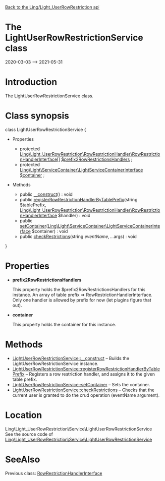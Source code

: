 [Back to the Ling/Light_UserRowRestriction api](https://github.com/lingtalfi/Light_UserRowRestriction/blob/master/doc/api/Ling/Light_UserRowRestriction.md)



The LightUserRowRestrictionService class
================
2020-03-03 --> 2021-05-31






Introduction
============

The LightUserRowRestrictionService class.



Class synopsis
==============


class <span class="pl-k">LightUserRowRestrictionService</span>  {

- Properties
    - protected [Ling\Light_UserRowRestriction\RowRestrictionHandler\RowRestrictionHandlerInterface[]](https://github.com/lingtalfi/Light_UserRowRestriction/blob/master/doc/api/Ling/Light_UserRowRestriction/RowRestrictionHandler/RowRestrictionHandlerInterface.md) [$prefix2RowRestrictionsHandlers](#property-prefix2RowRestrictionsHandlers) ;
    - protected [Ling\Light\ServiceContainer\LightServiceContainerInterface](https://github.com/lingtalfi/Light/blob/master/doc/api/Ling/Light/ServiceContainer/LightServiceContainerInterface.md) [$container](#property-container) ;

- Methods
    - public [__construct](https://github.com/lingtalfi/Light_UserRowRestriction/blob/master/doc/api/Ling/Light_UserRowRestriction/Service/LightUserRowRestrictionService/__construct.md)() : void
    - public [registerRowRestrictionHandlerByTablePrefix](https://github.com/lingtalfi/Light_UserRowRestriction/blob/master/doc/api/Ling/Light_UserRowRestriction/Service/LightUserRowRestrictionService/registerRowRestrictionHandlerByTablePrefix.md)(string $tablePrefix, [Ling\Light_UserRowRestriction\RowRestrictionHandler\RowRestrictionHandlerInterface](https://github.com/lingtalfi/Light_UserRowRestriction/blob/master/doc/api/Ling/Light_UserRowRestriction/RowRestrictionHandler/RowRestrictionHandlerInterface.md) $handler) : void
    - public [setContainer](https://github.com/lingtalfi/Light_UserRowRestriction/blob/master/doc/api/Ling/Light_UserRowRestriction/Service/LightUserRowRestrictionService/setContainer.md)([Ling\Light\ServiceContainer\LightServiceContainerInterface](https://github.com/lingtalfi/Light/blob/master/doc/api/Ling/Light/ServiceContainer/LightServiceContainerInterface.md) $container) : void
    - public [checkRestrictions](https://github.com/lingtalfi/Light_UserRowRestriction/blob/master/doc/api/Ling/Light_UserRowRestriction/Service/LightUserRowRestrictionService/checkRestrictions.md)(string $eventName, ...$args) : void

}




Properties
=============

- <span id="property-prefix2RowRestrictionsHandlers"><b>prefix2RowRestrictionsHandlers</b></span>

    This property holds the $prefix2RowRestrictionsHandlers for this instance.
    An array of table prefix => RowRestrictionHandlerInterface.
    Only one handler is allowed by prefix for now (let plugins figure that out).
    
    

- <span id="property-container"><b>container</b></span>

    This property holds the container for this instance.
    
    



Methods
==============

- [LightUserRowRestrictionService::__construct](https://github.com/lingtalfi/Light_UserRowRestriction/blob/master/doc/api/Ling/Light_UserRowRestriction/Service/LightUserRowRestrictionService/__construct.md) &ndash; Builds the LightUserRowRestrictionService instance.
- [LightUserRowRestrictionService::registerRowRestrictionHandlerByTablePrefix](https://github.com/lingtalfi/Light_UserRowRestriction/blob/master/doc/api/Ling/Light_UserRowRestriction/Service/LightUserRowRestrictionService/registerRowRestrictionHandlerByTablePrefix.md) &ndash; Registers a row restriction handler, and assigns it to the given table prefix.
- [LightUserRowRestrictionService::setContainer](https://github.com/lingtalfi/Light_UserRowRestriction/blob/master/doc/api/Ling/Light_UserRowRestriction/Service/LightUserRowRestrictionService/setContainer.md) &ndash; Sets the container.
- [LightUserRowRestrictionService::checkRestrictions](https://github.com/lingtalfi/Light_UserRowRestriction/blob/master/doc/api/Ling/Light_UserRowRestriction/Service/LightUserRowRestrictionService/checkRestrictions.md) &ndash; Checks that the current user is granted to do the crud operation (eventName argument).





Location
=============
Ling\Light_UserRowRestriction\Service\LightUserRowRestrictionService<br>
See the source code of [Ling\Light_UserRowRestriction\Service\LightUserRowRestrictionService](https://github.com/lingtalfi/Light_UserRowRestriction/blob/master/Service/LightUserRowRestrictionService.php)



SeeAlso
==============
Previous class: [RowRestrictionHandlerInterface](https://github.com/lingtalfi/Light_UserRowRestriction/blob/master/doc/api/Ling/Light_UserRowRestriction/RowRestrictionHandler/RowRestrictionHandlerInterface.md)<br>

